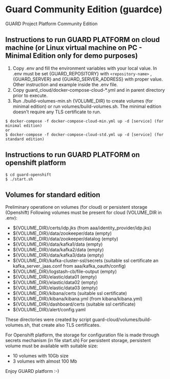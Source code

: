 # Guard Community Edition (guardce)
GUARD Project Platform Community Edition 


## Instructions to run GUARD PLATFORM on cloud machine (or Linux virtual machine on PC - Minimal Edition only for demo purposes)

1) Copy .env and fill the environment variables with your local value. In .env must be set {GUARD_REPOSITORY} with `<repository-name>` , {GUARD_SERVER}  and {GUARD_SERVER_ADDRESS} with proper value. Other instruction and example inside the .env file.
2) Copy guard_cloud/docker-compose-cloud-*.yml and in parent directory prior to execute. 
3) Run ./build-volumes-min.sh {VOLUME_DIR} to create volumes (for minimal edition) or run volumes/build-volumes.sh.
The minimal edition doesn't require any TLS certificate to run. 

```console
$ docker-compose -f docker-compose-cloud-min.yml up -d [service] (for minimal edition)
or
$ docker-compose -f docker-compose-cloud-std.yml up -d [service] (for standard edition)

```

## Instructions to run GUARD PLATFORM on openshift platform

```console
$ cd guard-openshift
$ ./start.sh
```


## Volumes for standard edition

Preliminary operatione on volumes (for cloud) or persistent storage (Openshift)
Following volumes must be present for cloud (VOLUME_DIR in .env):
- ${VOLUME_DIR}/certs/idp.jks (from aaa/identity_provider/idp.jks)
- ${VOLUME_DIR}/data/zookeeper/data (empty)
- ${VOLUME_DIR}/data/zookeeper/datalog (empty)
- ${VOLUME_DIR}/data/kafka1/data (empty)
- ${VOLUME_DIR}/data/kafka2/data (empty)
- ${VOLUME_DIR}/data/kafka3/data (empty)
- ${VOLUME_DIR}/kafka-cluster-ssl/secrets (suitable ssl certificate an kafka_server_jaas.conf from aaa/kafka_oauth/config)
- ${VOLUME_DIR}/logstash-cb/file-output (empty)
- ${VOLUME_DIR}/elastic/data01 (empty)
- ${VOLUME_DIR}/elastic/data02 (empty)
- ${VOLUME_DIR}/elastic/data03 (empty)
- ${VOLUME_DIR}/kibana/certs (suitable ssl certificate)
- ${VOLUME_DIR}/kibana/kibana.yml (from kibana/kibana.yml)
- ${VOLUME_DIR}/dashboard/certs (suitable ssl certificate)
- ${VOLUME_DIR}/alert/config.yaml

These directories were created by script guard-cloud/volumes/build-volumes.sh, that create also TLS certificates.

For Openshift platform, the storage for configuration file is made through secrets mechanism (in file start.sh)
For persistent storage, persistent volume must be available with suitable size:
- 10 volumes with 10Gb size
- 3 volumes with almost 100 Mb



Enjoy GUARD platform :-)
